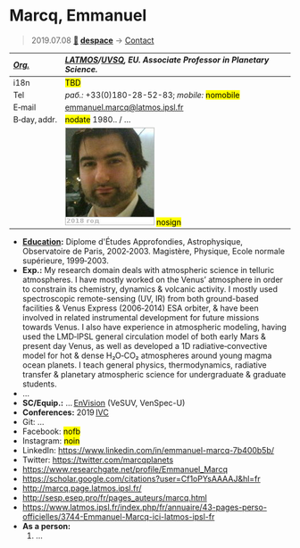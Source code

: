 # Marcq, Emmanuel
> 2019.07.08 **[🚀](../index/index.md) [despace](index.md)** → [Contact](contact.md)

|*[Org.](contact.md)*|*[LATMOS](zz_latmos.md)/[UVSQ](uvsq.md), EU. Associate Professor in Planetary Science.*|
|:--|:--|
|i18n| <mark>TBD</mark> |
|Tel|*раб.:* +33(0)180-28-52-83; *mobile:* <mark>nomobile</mark> |
|E‑mail| <emmanuel.marcq@latmos.ipsl.fr> |
|B‑day, addr.| <mark>nodate</mark> 1980.. / … |
|| ![](f/contact/m/marcq1_photo.jpg) <mark>nosign</mark> |

   - **[Education](edu.md):** Diplome d'Études Approfondies, Astrophysique, Observatoire de Paris, 2002‑2003. Magistère, Physique, Ecole normale supérieure, 1999‑2003.
   - **Exp.:** My research domain deals with atmospheric science in telluric atmospheres. I have mostly worked on the Venus’ atmosphere in order to constrain its chemistry, dynamics & volcanic activity. I mostly used spectroscopic remote-sensing (UV, IR) from both ground-based facilities & Venus Express (2006‑2014) ESA orbiter, & have been involved in related instrumental development for future missions towards Venus. I also have experience in atmospheric modeling, having used the LMD‑IPSL general circulation model of both early Mars & present day Venus, as well as developed a 1D radiative‑convective model for hot & dense H₂O‑CO₂ atmospheres around young magma ocean planets. I teach general physics, thermodynamics, radiative transfer & planetary atmospheric science for undergraduate & graduate students.
   - …
   - **SC/Equip.:** … [EnVision](envision.md) (VeSUV, VenSpec-U)
   - **Conferences:** 2019 [IVC](ivc_2019.md)
   - Git: …
   - Facebook: <mark>nofb</mark>
   - Instagram: <mark>noin</mark>
   - LinkedIn: <https://www.linkedin.com/in/emmanuel-marcq-7b400b5b/>
   - Twitter: <https://twitter.com/marcqplanets>
   - <https://www.researchgate.net/profile/Emmanuel_Marcq>
   - <https://scholar.google.com/citations?user=Cf1oPYsAAAAJ&hl=fr>
   - <http://marcq.page.latmos.ipsl.fr/>
   - <http://sesp.esep.pro/fr/pages_auteurs/marcq.html>
   - <https://www.latmos.ipsl.fr/index.php/fr/annuaire/43-pages-perso-officielles/3744-Emmanuel-Marcq-ici-latmos-ipsl-fr>
   - **As a person:**
      1. …
